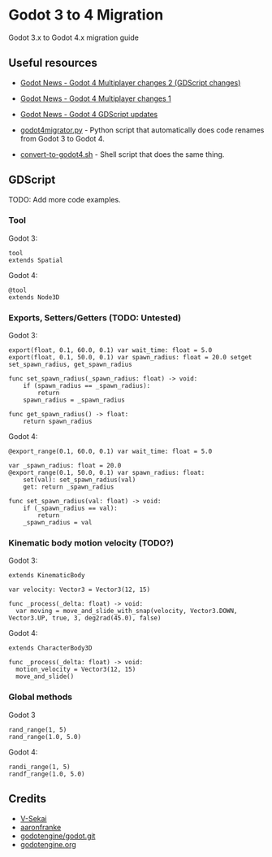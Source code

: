 # Godot 3 to 4 Migration
Godot 3.x to Godot 4.x migration guide

## Useful resources

* [Godot News - Godot 4 Multiplayer changes 2 (GDScript changes)](https://godotengine.org/article/multiplayer-changes-godot-4-0-report-2)
* [Godot News - Godot 4 Multiplayer changes 1](https://godotengine.org/article/multiplayer-changes-godot-4-0-report-1)
* [Godot News - Godot 4 GDScript updates](https://godotengine.org/article/gdscript-progress-report-feature-complete-40)

* [godot4migrator.py](https://github.com/V-Sekai/gd3to4/blob/main/godot4migrator.py) - Python script that automatically does code renames from Godot 3 to Godot 4.
* [convert-to-godot4.sh](https://gist.github.com/aaronfranke/79b424226475d277d0035b7835b09c5f) - Shell script that does the same thing.

## GDScript

TODO: Add more code examples.

### Tool

Godot 3:
```gdscript
tool
extends Spatial
```

Godot 4:
```gdscript
@tool
extends Node3D
```

### Exports, Setters/Getters (TODO: Untested)

Godot 3:
```gdscript
export(float, 0.1, 60.0, 0.1) var wait_time: float = 5.0
export(float, 0.1, 50.0, 0.1) var spawn_radius: float = 20.0 setget set_spawn_radius, get_spawn_radius

func set_spawn_radius(_spawn_radius: float) -> void:
	if (spawn_radius == _spawn_radius):
		return
	spawn_radius = _spawn_radius

func get_spawn_radius() -> float:
	return spawn_radius
```

Godot 4:
```gdscript
@export_range(0.1, 60.0, 0.1) var wait_time: float = 5.0

var _spawn_radius: float = 20.0
@export_range(0.1, 50.0, 0.1) var spawn_radius: float:
	set(val): set_spawn_radius(val)
	get: return _spawn_radius

func set_spawn_radius(val: float) -> void:
	if (_spawn_radius == val):
		return
	_spawn_radius = val
```

### Kinematic body motion velocity (TODO?)

Godot 3:
```gdscript
extends KinematicBody

var velocity: Vector3 = Vector3(12, 15)

func _process(_delta: float) -> void:
  var moving = move_and_slide_with_snap(velocity, Vector3.DOWN, Vector3.UP, true, 3, deg2rad(45.0), false)
```

Godot 4:
```gdscript
extends CharacterBody3D

func _process(_delta: float) -> void:
  motion_velocity = Vector3(12, 15)
  move_and_slide()
```

### Global methods

Godot 3
```gdscript
rand_range(1, 5)
rand_range(1.0, 5.0)
```

Godot 4:
```gdscript
randi_range(1, 5)
randf_range(1.0, 5.0)
```

## Credits

* [V-Sekai](https://github.com/V-Sekai)
* [aaronfranke](https://gist.github.com/aaronfranke)
* [godotengine/godot.git](https://github.com/godotengine/godot)
* [godotengine.org](https://godotengine.org)
